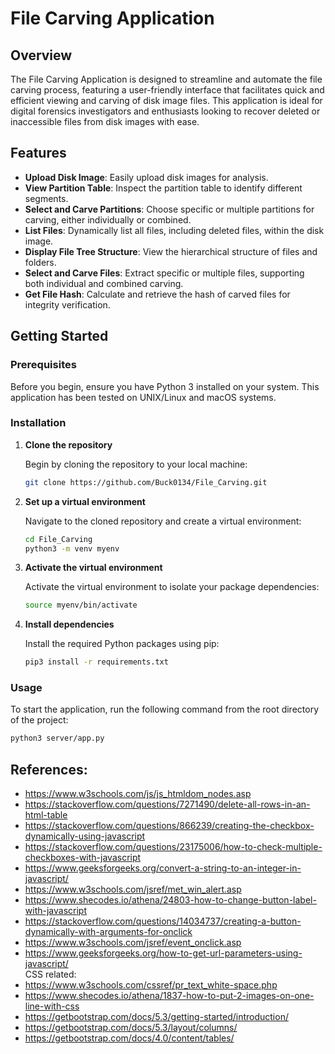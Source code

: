 # File Carving Application

## Overview

The File Carving Application is designed to streamline and automate the file carving process, featuring a user-friendly interface that facilitates quick and efficient viewing and carving of disk image files. This application is ideal for digital forensics investigators and enthusiasts looking to recover deleted or inaccessible files from disk images with ease.

## Features

- **Upload Disk Image**: Easily upload disk images for analysis.
- **View Partition Table**: Inspect the partition table to identify different segments.
- **Select and Carve Partitions**: Choose specific or multiple partitions for carving, either individually or combined.
- **List Files**: Dynamically list all files, including deleted files, within the disk image.
- **Display File Tree Structure**: View the hierarchical structure of files and folders.
- **Select and Carve Files**: Extract specific or multiple files, supporting both individual and combined carving.
- **Get File Hash**: Calculate and retrieve the hash of carved files for integrity verification.

## Getting Started

### Prerequisites

Before you begin, ensure you have Python 3 installed on your system. This application has been tested on UNIX/Linux and macOS systems.

### Installation

1. **Clone the repository**

    Begin by cloning the repository to your local machine:

    ```sh
    git clone https://github.com/Buck0134/File_Carving.git
    ```

2. **Set up a virtual environment**

    Navigate to the cloned repository and create a virtual environment:

    ```sh
    cd File_Carving
    python3 -m venv myenv
    ```

3. **Activate the virtual environment**

    Activate the virtual environment to isolate your package dependencies:

    ```sh
    source myenv/bin/activate
    ```

4. **Install dependencies**

    Install the required Python packages using pip:

    ```sh
    pip3 install -r requirements.txt
    ```

### Usage

To start the application, run the following command from the root directory of the project:

```sh
python3 server/app.py
```

## References:
- https://www.w3schools.com/js/js_htmldom_nodes.asp
- https://stackoverflow.com/questions/7271490/delete-all-rows-in-an-html-table
- https://stackoverflow.com/questions/866239/creating-the-checkbox-dynamically-using-javascript
- https://stackoverflow.com/questions/23175006/how-to-check-multiple-checkboxes-with-javascript
- https://www.geeksforgeeks.org/convert-a-string-to-an-integer-in-javascript/
- https://www.w3schools.com/jsref/met_win_alert.asp 
- https://www.shecodes.io/athena/24803-how-to-change-button-label-with-javascript
- https://stackoverflow.com/questions/14034737/creating-a-button-dynamically-with-arguments-for-onclick
- https://www.w3schools.com/jsref/event_onclick.asp
- https://www.geeksforgeeks.org/how-to-get-url-parameters-using-javascript/</br>
CSS related:
- https://www.w3schools.com/cssref/pr_text_white-space.php
- https://www.shecodes.io/athena/1837-how-to-put-2-images-on-one-line-with-css
- https://getbootstrap.com/docs/5.3/getting-started/introduction/
- https://getbootstrap.com/docs/5.3/layout/columns/
- https://getbootstrap.com/docs/4.0/content/tables/




